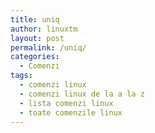 ```yaml
---
title: uniq
author: linuxtm
layout: post
permalink: /uniq/
categories:
  - Comenzi
tags:
  - comenzi linux
  - comenzi linux de la a la z
  - lista comenzi linux
  - toate comenzile linux
---
```

